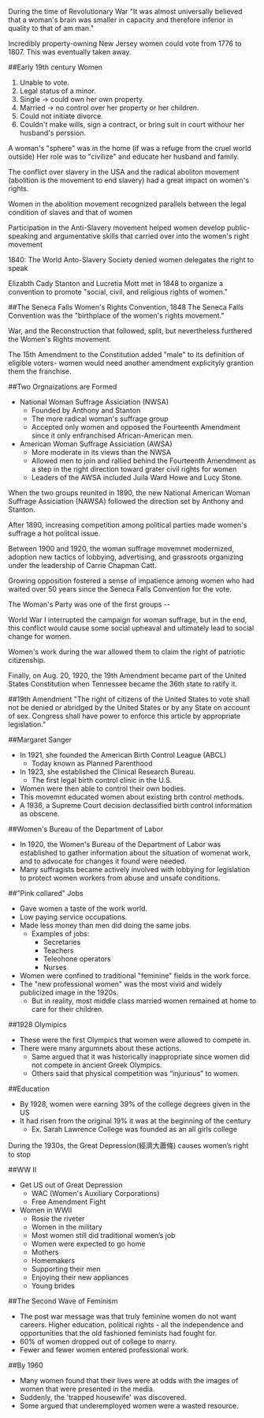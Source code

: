 During the time of Revolutionary War "It was almost universally believed that a woman's brain was smaller in capacity and therefore inferior in quality to that of am man." 

Incredibly property-owning New Jersey women could vote from 1776 to 1807. This was eventually taken away.

##Early 19th century Women
1. Unable to vote.
2. Legal status of a minor.
3. Single -> could own her own property.
4. Married -> no control over her property or her children.
5. Could not initiate divorce.
6. Couldn't make wills, sign a contract, or bring suit in court withour her husband's perssion.

A woman's "sphere" was in the home (if was a refuge from the cruel world outside)
Her role was to "civilize" and educate her husband and family.

The conflict over slavery in the USA and the radical aboliton movement (abolition is the movement to end slavery) had a great impact on women's rights.

Women in the abolition movement recognized parallels between the legal condition of slaves and that of women

Participation in the Anti-Slavery movement helped women develop public-speaking and argumentative skills that carried over into the women's right movement

1840: The World Anto-Slavery Society denied women delegates the right to speak

Elizabth Cady Stanton and Lucretia Mott met in 1848 to organize a convention to promote "social, civil, and religious rights of women."

##The Seneca Falls Women's Rights Convention, 1848
The Seneca Falls Convention was the "birthplace of the women's rights movement."

War, and the Reconstruction that followed, split, but nevertheless furthered the Women's Rights movement.

The 15th Amendment to the Constitution added "male" to its definition of eligible voters- women would need another amendment explicityly grantion them the franchise.

##Two Orgnaizations are Formed
- National Woman Suffrage Assiciation (NWSA)
  - Founded by Anthony and Stanton
  - The more radical woman's suffrage group
  - Accepted only women and opposed the Fourteenth Amendment since it only enfranchised African-American men.
- American Woman Suffrage Assiciation (AWSA)
  - More moderate in its views than the NWSA
  - Allowed men to join and rallied behind the Fourteenth Amendment as a step in the right direction toward grater civil rights for women
  - Leaders of the AWSA included Juila Ward Howe and Lucy Stone.

When the two groups reunited in 1890, the new National American Woman Suffrage Assiciation (NAWSA) followed the direction set by Anthony and Stanton.

After 1890, increasing competition among political parties made women's suffrage a hot politcal issue.

Between 1900 and 1920, the woman suffrage movemnet modernized, adoption new tactics of lobbying, advertising, and grassroots organizing under the leadership of Carrie Chapman Catt.

Growing opposition fostered a sense of impatience among women who had waited over 50 years since the Seneca Falls Convention for the vote.

The Woman's Party was one of the first groups --

World War I interrupted the campaign for woman suffrage, but in the end, this conflict would cause some social upheaval and ultimately lead to social change for women.

Women's work during the war allowed them to claim the right of patriotic citizenship.

Finally, on Aug. 20, 1920, the 19th Amendment became part of the United States Constitution when Tennessee became the 36th state to ratify it.

##19th Amendment
"The right of citizens of the United States to vote shall not be denied or abridged by the United States or by any State on account of sex. Congress shall have power to enforce this article by appropriate legislation."

##Margaret Sanger
- In 1921, she founded the American Birth Control League (ABCL)
  - Today known as Planned Parenthood
- In 1923, she established the Clinical Research Bureau.
  - The first legal birth control clinic in the U.S.
- Women were then able to control their own bodies.
- This movemnt educated women about existing brth control methods.
- A 1936, a Supreme Court decision declassified birth control information as obscene.

##Women's Bureau of the Department of Labor
- In 1920, the Women's Bureau of the Department of Labor was established to gather information about the situation of womenat work, and to advocate for changes it found were needed.
- Many suffragists became actively involved with lobbying for legislation to protect women workers from abuse and unsafe conditions.

##"Pink collared" Jobs
- Gave women a taste of the work world.
- Low paying service occupations.
- Made less money than men did doing the same jobs.
  - Examples of jobs:
     - Secretaries
    -   Teachers
    -   Teleohone operators
    -   Nurses
- Women were confined to traditional "feminine" fields in the work force.
- The "new professional women" was the most vivid and widely publicized image in the 1920s.
  - But in reality, most middle class married women remained at home to care for their children.

##1928 Olymipics
- These were the first Olympics that women were allowed to compete in.
- There were many argumnets about these actions.
  - Same argued that it was historically inappropriate since women did not compete in ancient Greek Olympics. 
  - Others said that physical competition was “injurious” to women.

##Education
- By 1928, women were earning 39% of the college degrees given in the US 
- It had risen from the original 19% it was at the beginning of the century 
  - Ex. Sarah Lawrence College was founded as an all girls college 

During the 1930s, the Great Depression(經濟大蕭條) causes women’s right to stop 

##WW II 
- Get US out of Great Depression 
  - WAC (Women's Auxiliary Corporations)
  - Free Amendment Fight 
- Women in WWII
  - Rosie the riveter
  - Women in the military
  - Most women still did traditional women’s job
  - Women were expected to go home
  - Mothers
  - Homemakers
  - Supporting their men
  - Enjoying their new appliances
  - Young brides

##The Second Wave of Feminism
- The post war message was that truly feminine women do not want careers. Higher education, political rights - all the independence and opportunities that the old fashioned feminists had fought for.
- 60% of women dropped out of college to marry.
- Fewer and fewer women entered professional work.

##By 1960
- Many women found that their lives were at odds with the images of women that were presented in the media.
- Suddenly, the 'trapped housewife' was discovered.
- Some argued that underemployed women were a wasted resource.